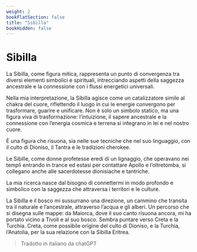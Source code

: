 ```yaml
---
weight: 2
bookFlatSection: false
title: "Sibilla"
bookHidden: false
---
```


# Sibilla

La Sibilla, come figura mitica, rappresenta un punto di convergenza tra diversi elementi simbolici e spirituali, intrecciando aspetti della saggezza ancestrale e la connessione con i flussi energetici universali.

Nella mia interpretazione, la Sibilla agisce come un catalizzatore simile al chakra del cuore, riflettendo il luogo in cui le energie convergono per trasformare, guarire e unificare. Non è solo un simbolo statico, ma una figura viva di trasformazione: l’intuizione, il sapere ancestrale e la connessione con l’energia cosmica e terrena si integrano in lei e nel nostro cuore.

È una figura che risuona, sia nelle sue tecniche che nel suo linguaggio, con il culto di Dioniso, il Tantra e le tradizioni cherokee.

Le Sibille, come donne profetesse eredi di un lignaggio, che operavano nei templi entrando in trance ed estasi per contattare Apollo e l’oltretomba, si collegano anche alle sacerdotesse dionisiache e tantriche.

La mia ricerca nasce dal bisogno di connettermi in modo profondo e simbolico con la saggezza che attraversa i territori e le culture.

La Sibilla e il bosco mi sussurrano una direzione, un cammino che transita tra il naturale e l’ancestrale, attraverso l’acqua e gli alberi. Un percorso che si disegna sulle mappe: da Maiorca, dove il suo canto risuona ancora, mi ha portato vicino a Tivoli e al suo bosco. Sembra puntare verso Creta e la Turchia. Creta, come possibile origine del culto di Dioniso, e la Turchia, l’Anatolia, per la sua relazione con la Sibilla Eritrea.

> Tradotto in italiano da chatGPT